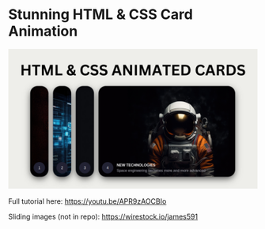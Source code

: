 # Stunning HTML & CSS Card Animation

![Thumbnail](thumbnail.png)

Full tutorial here: https://youtu.be/APR9zAOCBIo

Sliding images (not in repo): https://wirestock.io/james591
